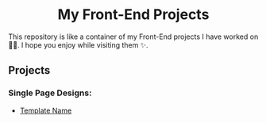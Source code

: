 <h1 align='center'>My Front-End Projects</h1>

This repository is like a container of my Front-End projects I have worked on 👨‍💻. I hope you enjoy while visiting them ✨.

## Projects

### Single Page Designs:
* [Template Name](#)
